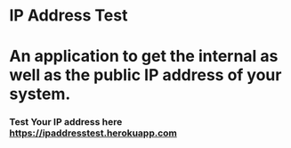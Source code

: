 # IP Address Test
An application to get the internal as well as the public IP address of your system.
=====

### Test Your IP address here https://ipaddresstest.herokuapp.com

